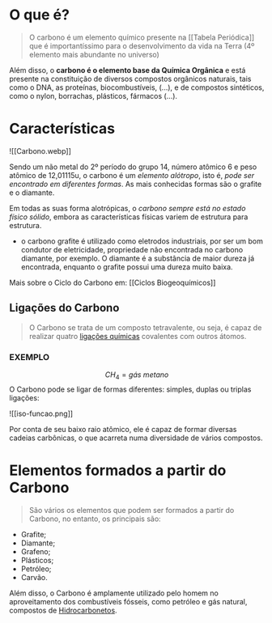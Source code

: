 # **O que é?**
> O carbono é um elemento químico presente na [[Tabela Periódica]] que é importantíssimo para o desenvolvimento da vida na Terra (4º elemento mais abundante no universo) 

Além disso, o **carbono é o elemento base da Química Orgânica** e está presente na constituição de diversos compostos orgânicos naturais, tais como o DNA, as proteínas, biocombustíveis, (...), e de compostos sintéticos, como o nylon, borrachas, plásticos, fármacos (...).

# **Características**

![[Carbono.webp]]

Sendo um não metal do 2º período do grupo 14, número atômico 6 e peso atômico de 12,01115u, o carbono é um *elemento alótropo*, isto é, *pode ser encontrado em diferentes formas*. As mais conhecidas formas são o grafite e o diamante.

Em todas as suas forma alotrópicas, o *carbono sempre está no estado físico sólido*, embora as características físicas variem de estrutura para estrutura.
* o carbono grafite é utilizado como eletrodos industriais, por ser um bom condutor de eletricidade, propriedade não encontrada no carbono diamante, por exemplo. O diamante é a substância de maior dureza já encontrada, enquanto o grafite possui uma dureza muito baixa.

Mais sobre o Ciclo do Carbono em: [[Ciclos Biogeoquímicos]]
## Ligações do Carbono
> O Carbono se trata de um composto tetravalente, ou seja, é capaz de realizar quatro [ligações químicas](obsidian://open?vault=Estudos&file=Ci%C3%AAncias%20da%20Natureza%2FQu%C3%ADmica%2FQu%C3%ADmica%20Geral%2FLiga%C3%A7%C3%B5es%20Qu%C3%ADmicas%2FLiga%C3%A7%C3%B5es%20Qu%C3%ADmicas) covalentes com outros átomos.

### EXEMPLO
$$CH_4 = gás\: metano$$
O Carbono pode se ligar de formas diferentes: simples, duplas ou triplas ligações:

![[iso-funcao.png]]

Por conta de seu baixo raio atômico, ele  é capaz de formar diversas cadeias carbônicas, o que acarreta numa diversidade de vários compostos.

# **Elementos formados a partir do Carbono**
> São vários os elementos que podem ser formados a partir do Carbono, no entanto, os principais são:

* Grafite;
* Diamante;
* Grafeno;
* Plásticos;
* Petróleo;
* Carvão.

Além disso, o Carbono é amplamente utilizado pelo homem no aproveitamento dos combustíveis fósseis, como petróleo e gás natural, compostos de [Hidrocarbonetos](obsidian://open?vault=Estudos&file=Ci%C3%AAncias%20da%20Natureza%2FQu%C3%ADmica%2FQu%C3%ADmica%20Org%C3%A2nica%2FFun%C3%A7%C3%B5es%20Org%C3%A2nicas%2FFun%C3%A7%C3%B5es%20Org%C3%A2nicas).

